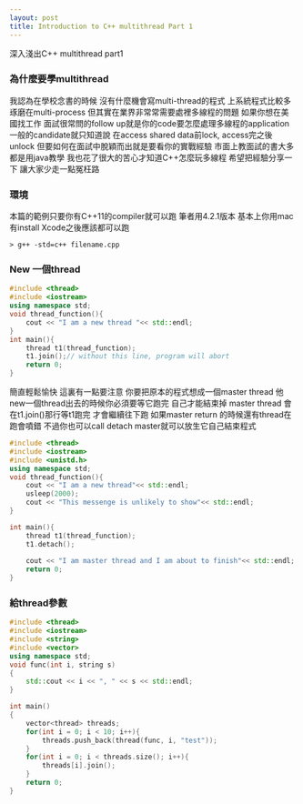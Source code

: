 ```yaml
---
layout: post
title: Introduction to C++ multithread Part 1
---
```


深入淺出C++ multithread part1

### 為什麼要學multithread
我認為在學校念書的時候 沒有什麼機會寫multi-thread的程式 上系統程式比較多琢磨在multi-process 但其實在業界非常常需要處裡多線程的問題 
如果你想在美國找工作 面試很常問的follow up就是你的code要怎麼處理多線程的application 一般的candidate就只知道說 在access shared data前lock, access完之後unlock 
但要如何在面試中脫穎而出就是要看你的實戰經驗 市面上教面試的書大多都是用java教學 我也花了很大的苦心才知道C++怎麼玩多線程 希望把經驗分享一下 讓大家少走一點冤枉路

### 環境
本篇的範例只要你有C++11的compiler就可以跑 筆者用4.2.1版本 基本上你用mac 有install Xcode之後應該都可以跑
```
> g++ -std=c++ filename.cpp
```

### New 一個thread

```C++
#include <thread>                                                                                           
#include <iostream>
using namespace std;
void thread_function(){
    cout << "I am a new thread "<< std::endl;
}
int main(){
    thread t1(thread_function);
    t1.join();// without this line, program will abort
    return 0;
}
```

簡直輕鬆愉快 這裏有一點要注意 你要把原本的程式想成一個master thread 他new一個thread出去的時候你必須要等它跑完 自己才能結束掉 master thread 會在t1.join()那行等t1跑完 才會繼續往下跑 如果master return 的時候還有thread在跑會噴錯 不過你也可以call detach master就可以放生它自己結束程式

```C++
#include <thread>                                                                                           
#include <iostream>
#include <unistd.h>
using namespace std;
void thread_function(){
    cout << "I am a new thread"<< std::endl;
    usleep(2000);
    cout << "This messenge is unlikely to show"<< std::endl;
}

int main(){
    thread t1(thread_function);
    t1.detach();
    
    cout << "I am master thread and I am about to finish"<< std::endl;
    return 0;
}
```

### 給thread參數

```C++
#include <thread>                                                                                           
#include <iostream>
#include <string>
#include <vector>
using namespace std;
void func(int i, string s)
{
    std::cout << i << ", " << s << std::endl;
}

int main()
{
    vector<thread> threads;
    for(int i = 0; i < 10; i++){
        threads.push_back(thread(func, i, "test"));
    }   
    for(int i = 0; i < threads.size(); i++){
        threads[i].join();
    }   
    return 0;
}
```

